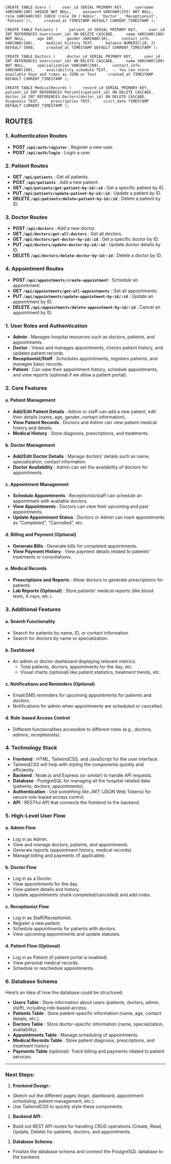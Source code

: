 `CREATE TABLE Users (     user_id SERIAL PRIMARY KEY,     username VARCHAR(100) UNIQUE NOT NULL,     password VARCHAR(255) NOT NULL,     role VARCHAR(50) CHECK (role IN ('Admin', 'Doctor', 'Receptionist', 'Patient')),     created_at TIMESTAMP DEFAULT CURRENT_TIMESTAMP ); `

`CREATE TABLE Patients (     patient_id SERIAL PRIMARY KEY,     user_id INT REFERENCES Users(user_id) ON DELETE CASCADE,     name VARCHAR(100) NOT NULL,     age INT,     gender VARCHAR(10),     contact_info VARCHAR(100),     medical_history TEXT,     balance NUMERIC(10, 2) DEFAULT 5000,     created_at TIMESTAMP DEFAULT CURRENT_TIMESTAMP );`

`CREATE TABLE Doctors (     doctor_id SERIAL PRIMARY KEY,     user_id INT REFERENCES Users(user_id) ON DELETE CASCADE,     name VARCHAR(100) NOT NULL,     specialization VARCHAR(100),     contact_info VARCHAR(100),     availability_schedule TEXT,  -- You can store available days and times as JSON or Text     created_at TIMESTAMP DEFAULT CURRENT_TIMESTAMP ); `

`CREATE TABLE MedicalRecords (     record_id SERIAL PRIMARY KEY,     patient_id INT REFERENCES Patients(patient_id) ON DELETE CASCADE,     doctor_id INT REFERENCES Doctors(doctor_id) ON DELETE CASCADE,     diagnosis TEXT,     prescription TEXT,     visit_date TIMESTAMP DEFAULT CURRENT_TIMESTAMP ); `

## ROUTES

### **1. Authentication Routes**

* **POST `/api/auth/register`** : Register a new user.
* **POST `/api/auth/login`** : Login a user.

### **2. Patient Routes**

* **GET `/api/patients`** : Get all patients.
* **POST `/api/patients`** : Add a new patient.
* **GET `/api/patients/get-patient-by-id/:id`** : Get a specific patient by ID.
* **PUT `/api/patients/update-patient-by-id/:id`** : Update a patient by ID.
* **DELETE `/api/patients/delete-patient-by-id/:id`** : Delete a patient by ID.

### **3. Doctor Routes**

* **POST `/api/doctors`** : Add a new doctor.
* **GET `/api/doctors/get-all-doctors`** : Get all doctors.
* **GET `/api/doctors/get-doctor-by-id/:id`** : Get a specific doctor by ID.
* **PUT `/api/doctors/update-doctor-by-id/:id`** : Update doctor details by ID.
* **DELETE `/api/doctors/delete-doctor-by-id/:id`** : Delete a doctor by ID.

### **4. Appointment Routes**

* **POST `/api/appointments/create-appointment`** : Schedule an appointment.
* **GET `/api/appointments/get-all-appointments`** : Get all appointments.
* **PUT `/api/appointments/update-appointment-by-id/:id`** : Update an appointment by ID.
* **DELETE `/api/appointments/delete-appointment-by-id/:id`** : Cancel an appointment by ID.

### 1. **User Roles and Authentication**

* **Admin** : Manages hospital resources such as doctors, patients, and appointments.
* **Doctor** : Views and manages appointments, checks patient history, and updates patient records.
* **Receptionist/Staff** : Schedules appointments, registers patients, and manages basic records.
* **Patient** : Can view their appointment history, schedule appointments, and view reports (optional if we allow a patient portal).

### 2. **Core Features**

#### a. **Patient Management**

* **Add/Edit Patient Details** : Admin or staff can add a new patient, edit their details (name, age, gender, contact information).
* **View Patient Records** : Doctors and Admin can view patient medical history and details.
* **Medical History** : Store diagnosis, prescriptions, and treatments.

#### b. **Doctor Management**

* **Add/Edit Doctor Details** : Manage doctors’ details such as name, specialization, contact information.
* **Doctor Availability** : Admin can set the availability of doctors for appointments.

#### c. **Appointment Management**

* **Schedule Appointments** : Receptionist/staff can schedule an appointment with available doctors.
* **View Appointments** : Doctors can view their upcoming and past appointments.
* **Update Appointment Status** : Doctors or Admin can mark appointments as "Completed", "Cancelled", etc.

#### d. **Billing and Payment (Optional)**

* **Generate Bills** : Generate bills for completed appointments.
* **View Payment History** : View payment details related to patients' treatments or consultations.

#### e. **Medical Records**

* **Prescriptions and Reports** : Allow doctors to generate prescriptions for patients.
* **Lab Reports (Optional)** : Store patients' medical reports (like blood tests, X-rays, etc.).

### 3. **Additional Features**

#### a. **Search Functionality**

* Search for patients by name, ID, or contact information.
* Search for doctors by name or specialization.

#### b. **Dashboard**

* An admin or doctor dashboard displaying relevant metrics:
  * Total patients, doctors, appointments for the day, etc.
  * Visual charts (optional) like patient statistics, treatment trends, etc.

#### c. **Notifications and Reminders (Optional)**

* Email/SMS reminders for upcoming appointments for patients and doctors.
* Notifications for admin when appointments are scheduled or cancelled.

#### d. **Role-based Access Control**

* Different functionalities accessible to different roles (e.g., doctors, admins, receptionists).

### 4. **Technology Stack**

* **Frontend** : HTML, TailwindCSS, and JavaScript for the user interface.
* TailwindCSS will help with styling the components quickly and efficiently.
* **Backend** : Node.js and Express (or similar) to handle API requests.
* **Database** : PostgreSQL for managing all the hospital-related data (patients, doctors, appointments).
* **Authentication** : Use something like JWT (JSON Web Tokens) for secure role-based access control.
* **API** : RESTful API that connects the frontend to the backend.

### 5. **High-Level User Flow**

#### a. **Admin Flow**

* Log in as Admin.
* View and manage doctors, patients, and appointments.
* Generate reports (appointment history, medical records).
* Manage billing and payments (if applicable).

#### b. **Doctor Flow**

* Log in as a Doctor.
* View appointments for the day.
* View patient details and history.
* Update appointments (mark completed/cancelled) and add notes.

#### c. **Receptionist Flow**

* Log in as Staff/Receptionist.
* Register a new patient.
* Schedule appointments for patients with doctors.
* View upcoming appointments and update statuses.

#### d. **Patient Flow (Optional)**

* Log in as Patient (if patient portal is enabled).
* View personal medical records.
* Schedule or reschedule appointments.

### 6. **Database Schema**

Here’s an idea of how the database could be structured:

* **Users Table** : Store information about users (patients, doctors, admin, staff), including role-based access.
* **Patients Table** : Store patient-specific information (name, age, contact details, etc.).
* **Doctors Table** : Store doctor-specific information (name, specialization, availability).
* **Appointments Table** : Manage scheduling of appointments.
* **Medical Records Table** : Store patient diagnosis, prescriptions, and treatment history.
* **Payments Table** (optional): Track billing and payments related to patient services.

---

### Next Steps:

1. **Frontend Design** :

* Sketch out the different pages (login, dashboard, appointment scheduling, patient management, etc.).
* Use TailwindCSS to quickly style these components.

1. **Backend API** :

* Build out REST API routes for handling CRUD operations (Create, Read, Update, Delete) for patients, doctors, and appointments.

1. **Database Schema** :

* Finalize the database schema and connect the PostgreSQL database to the backend.
